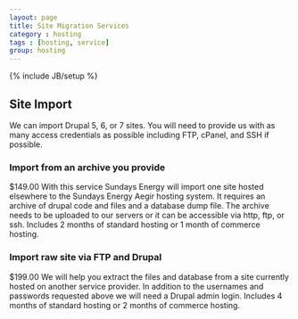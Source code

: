 ```yaml
---
layout: page
title: Site Migration Services
category : hosting
tags : [hosting, service]
group: hosting
---
```

{% include JB/setup %}

## Site Import

We can import Drupal 5, 6, or 7 sites. You will need to provide us with as many access credentials as possible including FTP, cPanel, and SSH if possible.

### Import from an archive you provide
$149.00
With this service Sundays Energy will import one site hosted elsewhere to the Sundays Energy Aegir hosting system. It requires an archive of drupal code and files and a database dump file. The archive needs to be uploaded to our servers or it can be accessible via http, ftp, or ssh. Includes 2 months of standard hosting or 1 month of commerce hosting.

### Import raw site via FTP and Drupal

$199.00
We will help you extract the files and database from a site currently hosted on another service provider. In addition to the usernames and passwords requested above we will need a Drupal admin login. Includes 4 months of standard hosting or 2 months of commerce hosting.

